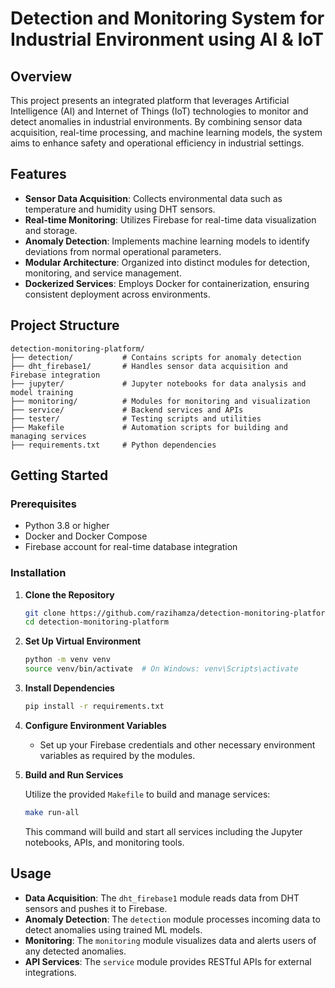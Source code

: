 # Detection and Monitoring System for Industrial Environment using AI & IoT

## Overview

This project presents an integrated platform that leverages Artificial Intelligence (AI) and Internet of Things (IoT) technologies to monitor and detect anomalies in industrial environments. By combining sensor data acquisition, real-time processing, and machine learning models, the system aims to enhance safety and operational efficiency in industrial settings.

## Features

- **Sensor Data Acquisition**: Collects environmental data such as temperature and humidity using DHT sensors.
- **Real-time Monitoring**: Utilizes Firebase for real-time data visualization and storage.
- **Anomaly Detection**: Implements machine learning models to identify deviations from normal operational parameters.
- **Modular Architecture**: Organized into distinct modules for detection, monitoring, and service management.
- **Dockerized Services**: Employs Docker for containerization, ensuring consistent deployment across environments.

## Project Structure

```
detection-monitoring-platform/
├── detection/           # Contains scripts for anomaly detection
├── dht_firebase1/       # Handles sensor data acquisition and Firebase integration
├── jupyter/             # Jupyter notebooks for data analysis and model training
├── monitoring/          # Modules for monitoring and visualization
├── service/             # Backend services and APIs
├── tester/              # Testing scripts and utilities
├── Makefile             # Automation scripts for building and managing services
├── requirements.txt     # Python dependencies
```

## Getting Started

### Prerequisites

- Python 3.8 or higher
- Docker and Docker Compose
- Firebase account for real-time database integration

### Installation

1. **Clone the Repository**

   ```bash
   git clone https://github.com/razihamza/detection-monitoring-platform.git
   cd detection-monitoring-platform
   ```

2. **Set Up Virtual Environment**

   ```bash
   python -m venv venv
   source venv/bin/activate  # On Windows: venv\Scripts\activate
   ```

3. **Install Dependencies**

   ```bash
   pip install -r requirements.txt
   ```

4. **Configure Environment Variables**

   - Set up your Firebase credentials and other necessary environment variables as required by the modules.

5. **Build and Run Services**

   Utilize the provided `Makefile` to build and manage services:

   ```bash
   make run-all
   ```

   This command will build and start all services including the Jupyter notebooks, APIs, and monitoring tools.

## Usage

- **Data Acquisition**: The `dht_firebase1` module reads data from DHT sensors and pushes it to Firebase.
- **Anomaly Detection**: The `detection` module processes incoming data to detect anomalies using trained ML models.
- **Monitoring**: The `monitoring` module visualizes data and alerts users of any detected anomalies.
- **API Services**: The `service` module provides RESTful APIs for external integrations.

